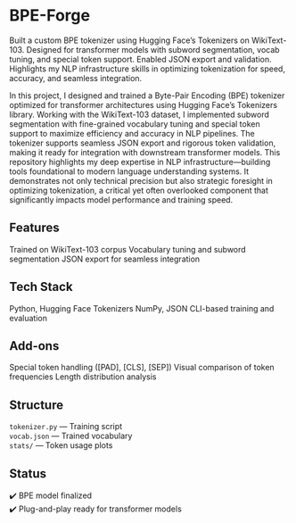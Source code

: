# BPE-Forge
Built a custom BPE tokenizer using Hugging Face’s Tokenizers on WikiText-103. Designed for transformer models with subword segmentation, vocab tuning, and special token support. Enabled JSON export and validation. Highlights my NLP infrastructure skills in optimizing tokenization for speed, accuracy, and seamless integration.

In this project, I designed and trained a Byte-Pair Encoding (BPE) tokenizer optimized for transformer architectures using Hugging Face’s Tokenizers library. Working with the WikiText-103 dataset, I implemented subword segmentation with fine-grained vocabulary tuning and special token support to maximize efficiency and accuracy in NLP pipelines. The tokenizer supports seamless JSON export and rigorous token validation, making it ready for integration with downstream transformer models. This repository highlights my deep expertise in NLP infrastructure—building tools foundational to modern language understanding systems. It demonstrates not only technical precision but also strategic foresight in optimizing tokenization, a critical yet often overlooked component that significantly impacts model performance and training speed.   

## Features

 Trained on WikiText-103 corpus
 Vocabulary tuning and subword segmentation
 JSON export for seamless integration

##  Tech Stack

 Python, Hugging Face Tokenizers
 NumPy, JSON
 CLI-based training and evaluation

## Add-ons

 Special token handling ([PAD], [CLS], [SEP])
 Visual comparison of token frequencies
 Length distribution analysis

##  Structure

  `tokenizer.py` — Training script  
  `vocab.json` — Trained vocabulary  
  `stats/` — Token usage plots

##  Status

✔️ BPE model finalized  
✔️ Plug-and-play ready for transformer models  

